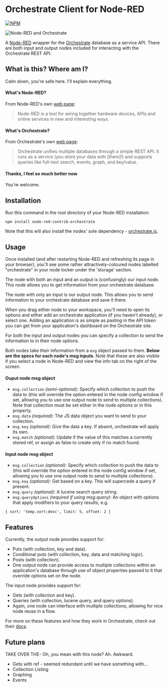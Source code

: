 # Orchestrate Client for Node-RED

[![NPM](https://nodei.co/npm/node-red-contrib-orchestrate.png?downloads=true&downloadRank=true&stars=true)](https://nodei.co/npm/node-red-contrib-orchestrate/)

![Node-RED and Orchestrate](http://i.imgur.com/lgDAL9H.jpg)

A [Node-RED](http://nodered.org) wrapper for the [Orchestrate](http://orchestrate.io) database as a service API. There are both input and output nodes included for interacting with the Orchestrate REST API.

## What is this? Where am I?

Calm down, you're safe here. I'll explain everything.

#### What's Node-RED?

From Node-RED's own [web page](http://nodered.org):

> Node-RED is a tool for wiring together hardware devices, APIs and online services in new and interesting ways.

#### What's Orchestrate?

From Orchestrate's own [web page](http://orchestrate.io):

> Orchestrate unifies multiple databases through a simple REST API. It runs as a service (you store your data with [them]!) and supports queries like full-text search, events, graph, and key/value.

#### Thanks, I feel so much better now

You're welcome.

## Installation

Run this command in the root directory of your Node-RED installation:

```
npm install node-red-contrib-orchestrate
```

Note that this will also install the nodes' sole dependency - [orchestrate.js](https://github.com/orchestrate-io/orchestrate.js).

## Usage

Once installed (and after restarting Node-RED and refreshing its page in your browser), you'll see some rather attractively-coloured nodes labelled "orchestrate" in your node locker under the 'storage' section.

The node with both an input and an output is (confusingly) our input node. This node allows you to get information from your orchestrate database.

The node with only an input is our output node. This allows you to send information to your orchestrate database and save it there.

When you drag either node to your workspace, you'll need to open its options and either add an orchestrate application (if you haven't already), or select one. Adding an application is as simple as pasting in the API token you can get from your application's dashboard on the Orchestrate site.

For both the input and output nodes you can specify a collection to send the information to in their node options.

Both nodes take their information from a <code>msg</code> object passed to them. **Below are the specs for each node's msg inputs**. Note that these are also visible if you select a node in Node-RED and view the info tab on the right of the screen.

#### Ouput node msg object

- <code>msg.collection</code> *(semi-optional)*: Specify which collection to push the data to (this will override the option entered in the node config window if set, allowing you to use one output node to send to multiple collections). Note that collection must be set either in the node options or in this property.
- <code>msg.data</code> *(required)*: The JS data object you want to send to your collection.
- <code>msg.key</code> *(optional)*: Give the data a key. If absent, orchestrate will apply its own.
- <code>msg.match</code> *(optional)*: Update if the value of this matches a currently stored ref, or assign as false to create only if no match found.

#### Input node msg object

- <code>msg.collection</code> *(optional)*: Specify which collection to push the data to (this will override the option entered in the node config window if set, allowing you to use one output node to send to multiple collections).
- <code>msg.key</code> *(optional)*: Get based on a key. This will supercede a query if present.
- <code>msg.query</code> *(optional)*: A lucene search query string.
- <code>msg.queryOptions</code> *(required if using msg.query)*: An object with options that apply modifiers to your query results, e.g.

```
{ sort: 'temp.sort:desc', limit: 5, offset: 2 }
```

## Features

Currently, the output node provides support for:

* Puts (with collection, key and data).
* Conditional puts (with collection, key, data and matching logic).
* Posts (with collection).
* One output node can provide access to multiple collections within an application's database through use of object properties passed to it that override options set on the node.

The input node provides support for:

* Gets (with collection and key).
* Queries (with collection, lucene query, and query options).
* Again, one node can interface with multiple collections, allowing for nice node reuse in a flow.

For more on these features and how they work in Orchestrate, check out their [docs](https://orchestrate.io/docs).

## Future plans

TAKE OVER THE- Oh, you mean with this node? Ah. Awkward.

* Gets with ref - seemed redundant until we have something with...
* Collection Listing
* Graphing
* Events
